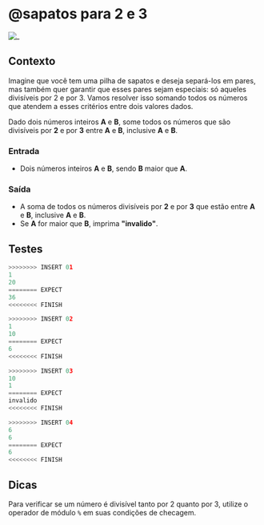 # @sapatos para 2 e 3

![_](cover.jpg)

## Contexto

Imagine que você tem uma pilha de sapatos e deseja separá-los em pares, mas também quer garantir que esses pares sejam especiais: só aqueles divisíveis por 2 e por 3. Vamos resolver isso somando todos os números que atendem a esses critérios entre dois valores dados.

Dado dois números inteiros **A** e **B**, some todos os números que são divisíveis por **2** e por **3** entre **A** e **B**, inclusive **A** e **B**.

### Entrada

- Dois números inteiros **A** e **B**, sendo **B** maior que **A**.

### Saída

- A soma de todos os números divisíveis por **2** e por **3** que estão entre **A** e **B**, inclusive **A** e **B**.
- Se **A** for maior que **B**, imprima **"invalido"**.

## Testes

```py
>>>>>>>> INSERT 01
1
20
======== EXPECT
36
<<<<<<<< FINISH
```

```py
>>>>>>>> INSERT 02
1
10
======== EXPECT
6
<<<<<<<< FINISH
```

```py
>>>>>>>> INSERT 03
10
1
======== EXPECT
invalido
<<<<<<<< FINISH
```

```py
>>>>>>>> INSERT 04
6
6
======== EXPECT
6
<<<<<<<< FINISH
```

## Dicas

Para verificar se um número é divisível tanto por 2 quanto por 3, utilize o operador de módulo `%` em suas condições de checagem.
